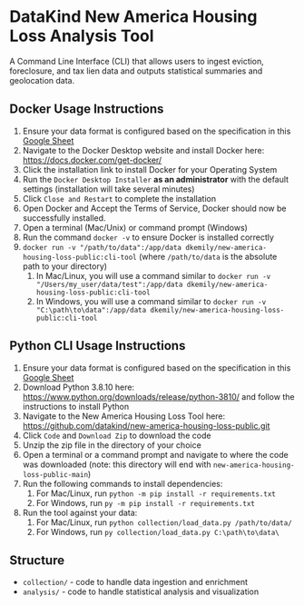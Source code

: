 # DataKind New America Housing Loss Analysis Tool #

A Command Line Interface (CLI) that allows users to ingest eviction, 
foreclosure, and tax lien data and outputs statistical summaries and 
geolocation data. 

## Docker Usage Instructions
1. Ensure your data format is configured based on the specification in this [Google Sheet](https://docs.google.com/spreadsheets/d/1WKxpcxZI_MMJJ5lqcwauhsuw3NBxwcG5/edit?usp=sharing&ouid=104702318722434350576&rtpof=true&sd=true)
2. Navigate to the Docker Desktop website and install Docker here: https://docs.docker.com/get-docker/
3. Click the installation link to install Docker for your Operating System
4. Run the `Docker Desktop Installer` **as an administrator** with the default settings (installation will take several minutes)
5. Click `Close and Restart` to complete the installation
6. Open Docker and Accept the Terms of Service, Docker should now be successfully installed.
7. Open a terminal (Mac/Unix) or command prompt (Windows)
8. Run the command `docker -v` to ensure Docker is installed correctly
9. `docker run -v "/path/to/data":/app/data dkemily/new-america-housing-loss-public:cli-tool` (where `/path/to/data` is the absolute path to your directory)
   1. In Mac/Linux, you will use a command similar to `docker run -v "/Users/my_user/data/test":/app/data dkemily/new-america-housing-loss-public:cli-tool`
   2. In Windows, you will use a command similar to `docker run -v "C:\path\to\data":/app/data dkemily/new-america-housing-loss-public:cli-tool`

## Python CLI Usage Instructions
1. Ensure your data format is configured based on the specification in this [Google Sheet](https://docs.google.com/spreadsheets/d/1WKxpcxZI_MMJJ5lqcwauhsuw3NBxwcG5/edit?usp=sharing&ouid=104702318722434350576&rtpof=true&sd=true)
2. Download Python 3.8.10 here: https://www.python.org/downloads/release/python-3810/ and follow the instructions to install Python
3. Navigate to the New America Housing Loss Tool here: https://github.com/datakind/new-america-housing-loss-public.git
4. Click `Code` and `Download Zip` to download the code
5. Unzip the zip file in the directory of your choice
6. Open a terminal or a command prompt and navigate to where the code was downloaded (note: this directory will end with `new-america-housing-loss-public-main`)
7. Run the following commands to install dependencies:
   1. For Mac/Linux, run `python -m pip install -r requirements.txt`
   2. For Windows, run `py -m pip install -r requirements.txt`
8. Run the tool against your data:
   1. For Mac/Linux, run `python collection/load_data.py /path/to/data/`
   2. For Windows, run `py collection/load_data.py C:\path\to\data\`

## Structure

* `collection/` - code to handle data ingestion and enrichment
* `analysis/` - code to handle statistical analysis and visualization
